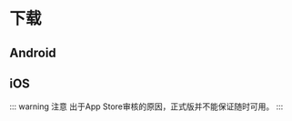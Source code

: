 # 下载

## Android

[//]: # ([前往Github Release]&#40;https://github.com/orangeboyChen/whu-ham/releases/latest&#41;)
<android-download-link/>

## iOS

::: warning 注意
出于App Store审核的原因，正式版并不能保证随时可用。
:::

<iOS-download-link/>

[//]: # ([前往App Store下载正式版]&#40;https://apps.apple.com/cn/app/ham/id1577896044&#41;)

[//]: # ()
[//]: # ([加入TestFlight内测]&#40;https://testflight.apple.com/join/waKNnCG3&#41;)


